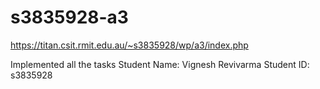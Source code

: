 # s3835928-a3

https://titan.csit.rmit.edu.au/~s3835928/wp/a3/index.php

Implemented all the tasks
Student Name: Vignesh Revivarma
Student ID: s3835928
